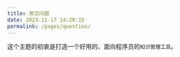 ```yaml
---
title: 常见问题
date: 2023-11-17 14:20:15
permalink: /pages/question/
---
```


这个主题的初衷是打造一个好用的、面向程序员的`知识管理工具`。
